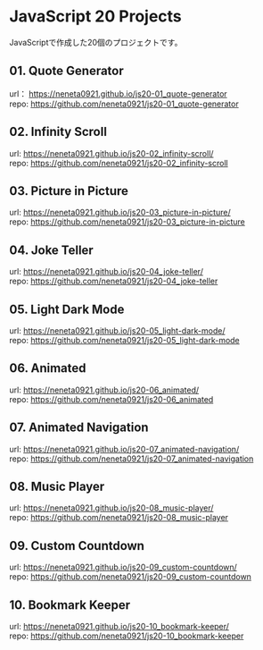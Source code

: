 # JavaScript 20 Projects
JavaScriptで作成した20個のプロジェクトです。

## 01. Quote Generator
url： https://neneta0921.github.io/js20-01_quote-generator <br>
repo: https://github.com/neneta0921/js20-01_quote-generator

## 02. Infinity Scroll
url: https://neneta0921.github.io/js20-02_infinity-scroll/ <br>
repo: https://github.com/neneta0921/js20-02_infinity-scroll

## 03. Picture in Picture
url: https://neneta0921.github.io/js20-03_picture-in-picture/ <br>
repo: https://github.com/neneta0921/js20-03_picture-in-picture

## 04. Joke Teller
url: https://neneta0921.github.io/js20-04_joke-teller/ <br>
repo: https://github.com/neneta0921/js20-04_joke-teller

## 05. Light Dark Mode
url: https://neneta0921.github.io/js20-05_light-dark-mode/ <br>
repo: https://github.com/neneta0921/js20-05_light-dark-mode

## 06. Animated
url: https://neneta0921.github.io/js20-06_animated/ <br>
repo: https://github.com/neneta0921/js20-06_animated

## 07. Animated Navigation
url: https://neneta0921.github.io/js20-07_animated-navigation/ <br>
repo: https://github.com/neneta0921/js20-07_animated-navigation

## 08. Music Player
url: https://neneta0921.github.io/js20-08_music-player/ <br>
repo: https://github.com/neneta0921/js20-08_music-player

## 09. Custom Countdown
url: https://neneta0921.github.io/js20-09_custom-countdown/ <br>
repo: https://github.com/neneta0921/js20-09_custom-countdown

## 10. Bookmark Keeper
url: https://neneta0921.github.io/js20-10_bookmark-keeper/ <br>
repo: https://github.com/neneta0921/js20-10_bookmark-keeper
